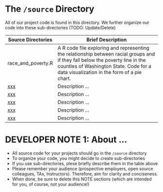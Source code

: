 # The `/source` Directory

All of our project code is found in this directory.  We further organize our code into
these sub-directories (TODO: Update/Delete)

|Source Directories | Brief Description|
|---------------| -----------------|
|race_and_poverty.R| A R code file exploring and representing the relationship between racial groups and if they fall below the poverty line in the counties of Washington State. Code for a data visualization in the form of a pie chart.
|[xxx](./xxx) | Description ...
|[xxx](./xxx) | Description ...
|[xxx](./xxx) | Description ...
|[xxx](./xxx) | Description ...
|[xxx](./xxx) | Description ...


# DEVELOPER NOTE 1: About ...
* All source code for your projects should go in the `/source` directory
* To organize your code, you might decide to create sub-directories
* If you use sub-directories, plese briefly describe them in the table above
* Please remember your audience (prospective employers, open source colleagues, TAs, Instructors). Therefore,
aim for clarity and conciseness.
* When done, be sure to delete this NOTE sections (which are intended for you, of course, not your audience!)
